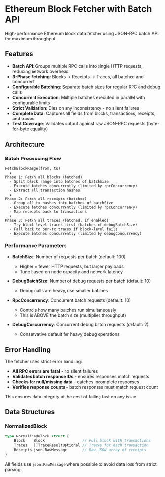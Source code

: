 # Ethereum Block Fetcher with Batch API

High-performance Ethereum block data fetcher using JSON-RPC batch API for maximum throughput.

## Features

- **Batch API**: Groups multiple RPC calls into single HTTP requests, reducing network overhead
- **3-Phase Fetching**: Blocks → Receipts → Traces, all batched and concurrent
- **Configurable Batching**: Separate batch sizes for regular RPC and debug calls
- **Concurrent Execution**: Multiple batches executed in parallel with configurable limits
- **Strict Validation**: Dies on any inconsistency - no silent failures
- **Complete Data**: Captures all fields from blocks, transactions, receipts, and traces
- **Test Coverage**: Validates output against raw JSON-RPC requests (byte-for-byte equality)

## Architecture

### Batch Processing Flow

```
FetchBlockRange(from, to)
  ↓
Phase 1: Fetch all blocks (batched)
  - Split block range into batches of batchSize
  - Execute batches concurrently (limited by rpcConcurrency)
  - Extract all transaction hashes
  ↓
Phase 2: Fetch all receipts (batched)
  - Group all tx hashes into batches of batchSize
  - Execute batches concurrently (limited by rpcConcurrency)
  - Map receipts back to transactions
  ↓
Phase 3: Fetch all traces (batched, if enabled)
  - Try block-level traces first (batches of debugBatchSize)
  - Fall back to per-tx traces if block-level fails
  - Execute batches concurrently (limited by debugConcurrency)
```

### Performance Parameters

- **BatchSize**: Number of requests per batch (default: 100)
  - Higher = fewer HTTP requests, but larger payloads
  - Tune based on node capacity and network latency
  
- **DebugBatchSize**: Number of debug requests per batch (default: 10)
  - Debug calls are heavy, use smaller batches
  
- **RpcConcurrency**: Concurrent batch requests (default: 10)
  - Controls how many batches run simultaneously
  - This is ABOVE the batch size (multiplies throughput)
  
- **DebugConcurrency**: Concurrent debug batch requests (default: 2)
  - Conservative default for heavy debug operations

## Error Handling

The fetcher uses strict error handling:
- **All RPC errors are fatal** - no silent failures
- **Validates batch response IDs** - ensures responses match requests
- **Checks for null/missing data** - catches incomplete responses
- **Verifies response counts** - batch responses must match request count

This ensures data integrity at the cost of failing fast on any issue.

## Data Structures

### NormalizedBlock
```go
type NormalizedBlock struct {
    Block    Block                 // Full block with transactions
    Traces   []TraceResultOptional // Traces for each transaction
    Receipts json.RawMessage       // Raw JSON array of receipts
}
```

All fields use `json.RawMessage` where possible to avoid data loss from strict parsing.

